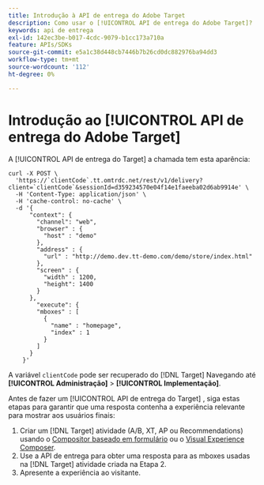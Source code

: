 ```yaml
---
title: Introdução à API de entrega do Adobe Target
description: Como usar o [!UICONTROL API de entrega do Adobe Target]?
keywords: api de entrega
exl-id: 142ec3be-b017-4cdc-9079-b1cc173a710a
feature: APIs/SDKs
source-git-commit: e5a1c38d448cb7446b7b26cd0dc882976ba94dd3
workflow-type: tm+mt
source-wordcount: '112'
ht-degree: 0%

---
```


# Introdução ao [!UICONTROL API de entrega do Adobe Target]

A [!UICONTROL API de entrega do Target] a chamada tem esta aparência:

```
curl -X POST \
  'https://`clientCode`.tt.omtrdc.net/rest/v1/delivery?client=`clientCode`&sessionId=d359234570e04f14e1faeeba02d6ab9914e' \
  -H 'Content-Type: application/json' \
  -H 'cache-control: no-cache' \
  -d '{
      "context": {
        "channel": "web",
        "browser" : {
          "host" : "demo"
        },
        "address" : {
          "url" : "http://demo.dev.tt-demo.com/demo/store/index.html"
        },
        "screen" : {
          "width" : 1200,
          "height": 1400
        }
      },
        "execute": {
        "mboxes" : [
          {
            "name" : "homepage",
            "index" : 1
          }
        ]
      }
    }'
```

A variável `clientCode` pode ser recuperado do [!DNL Target] Navegando até **[!UICONTROL Administração]** > **[!UICONTROL Implementação]**.

Antes de fazer um [!UICONTROL API de entrega do Target] , siga estas etapas para garantir que uma resposta contenha a experiência relevante para mostrar aos usuários finais:

1. Criar um [!DNL Target] atividade (A/B, XT, AP ou Recommendations) usando o [Compositor baseado em formulário](https://experienceleague.adobe.com/docs/target/using/experiences/form-experience-composer.html?lang=en) ou o [Visual Experience Composer](https://experienceleague.adobe.com/docs/target/using/experiences/vec/visual-experience-composer.html).
1. Use a API de entrega para obter uma resposta para as mboxes usadas na [!DNL Target] atividade criada na Etapa 2.
1. Apresente a experiência ao visitante.
